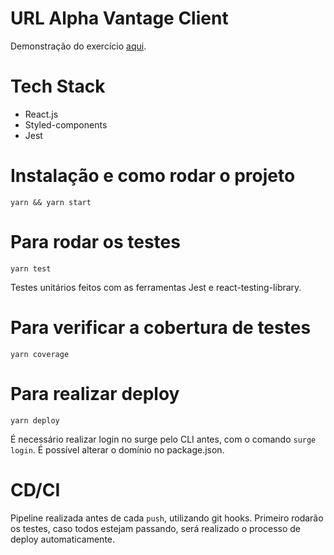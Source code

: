 # URL Alpha Vantage Client

Demonstração do exercício [aqui](http://topazio-teste.surge.sh/).

# Tech Stack

- React.js
- Styled-components
- Jest

# Instalação e como rodar o projeto

`yarn && yarn start`


# Para rodar os testes

```
yarn test
```

Testes unitários feitos com as ferramentas Jest e react-testing-library.

# Para verificar a cobertura de testes

```
yarn coverage
```

# Para realizar deploy

```
yarn deploy
```

É necessário realizar login no surge pelo CLI antes, com o comando `surge login`.
É possível alterar o domínio no package.json.

# CD/CI

Pipeline realizada antes de cada `push`, utilizando git hooks.
Primeiro rodarão os testes, caso todos estejam passando, será realizado o processo de deploy automaticamente.
